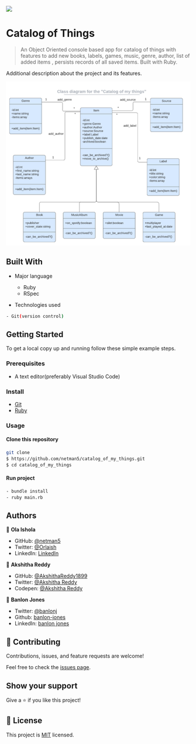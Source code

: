 ![](https://img.shields.io/badge/catalog-things-goldenrod)


# Catalog of Things


> An Object Oriented console based app for catalog of things with features to add new books, labels, games, music, genre, author, list of added items , persists records of all saved items. Built with Ruby.

Additional description about the project and its features.

![app](./catalog_of_my_things.png)

## Built With

- Major language
  - Ruby
  - RSpec

- Technologies used

```bash
- Git(version control)
```

## Getting Started

To get a local copy up and running follow these simple example steps.


### Prerequisites

- A text editor(preferably Visual Studio Code)

### Install

- [Git](https://git-scm.com/downloads)
- [Ruby](https://www.ruby-lang.org/en/downloads/)

### Usage

#### Clone this repository

```bash
git clone
$ https://github.com/netman5/catalog_of_my_things.git
$ cd catalog_of_my_things
```

#### Run project

```bash
- bundle install
- ruby main.rb
```

## Authors

👤 **Ola Ishola**

- GitHub: [@netman5](https://github.com/netman5)
- Twitter: [@Orlaish](https://twitter.com/Orlaish)
- LinkedIn: [LinkedIn](https://www.linkedin.com/in/ola-ishola/)

👤 **Akshitha Reddy**

- GitHub: [@AkshithaReddy1899](https://github.com)
- Twitter: [@Akshitha Reddy](https://twitter.com)
- Codepen: [@Akshitha Reddy](https://codepen.io/Akshitha_Reddy)

👤 **Banlon Jones**
- Twitter: [@banlonj](https://twitter.com/banlonjones)
- Github: [banlon-jones](https://github.com/banlon-jones)
- LinkedIn: [banlon jones](https://www.linkedin.com/in/banlon-jones-b0205812a)

## 🤝 Contributing

Contributions, issues, and feature requests are welcome!

Feel free to check the [issues page](https://github.com/netman5/catalog_of_my_things/issues).

## Show your support

Give a ⭐️ if you like this project!

## 📝 License

This project is [MIT](https://opensource.org/licenses/MIT) licensed.
